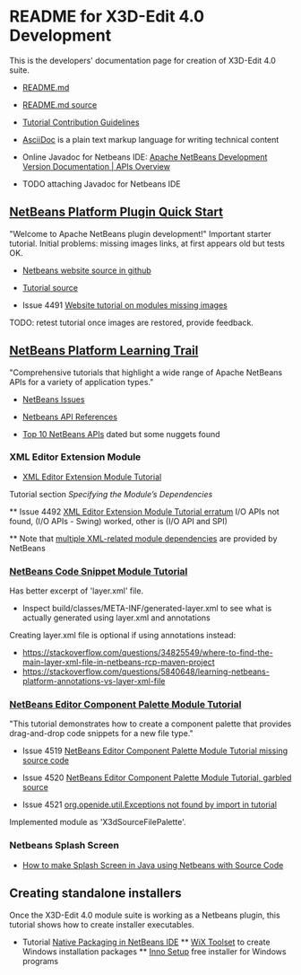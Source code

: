 # README for X3D-Edit 4.0 Development

This is the developers' documentation page for creation of X3D-Edit 4.0 suite.

* [README.md](https://sourceforge.net/p/x3d/code/HEAD/tree/www.web3d.org/x3d/tools/X3dEdit4.0/X3dEditModuleSuite/README.md)
* [README.md source](https://svn.code.sf.net/p/x3d/code/www.web3d.org/x3d/tools/X3dEdit4.0/X3dEditModuleSuite/README.md)

* [Tutorial Contribution Guidelines](https://netbeans.apache.org/kb/docs/contributing.html)
* [AsciiDoc](https://asciidoc.org) is a plain text markup language for writing technical content

* Online Javadoc for Netbeans IDE: [Apache NetBeans Development Version Documentation | APIs Overview](https://bits.netbeans.org/dev/javadoc/index.html)
* TODO attaching Javadoc for Netbeans IDE


## [NetBeans Platform Plugin Quick Start](https://netbeans.apache.org/tutorials/nbm-google.html)

"Welcome to Apache NetBeans plugin development!"  Important starter tutorial.  Initial problems: missing images links, at first appears old but tests OK.

* [Netbeans website source in github](https://github.com/apache/netbeans-website)

* [Tutorial source](https://github.com/apache/netbeans-website/blob/master/netbeans.apache.org/src/content/tutorials/nbm-google.asciidoc)

* Issue 4491 [Website tutorial on modules missing images](https://github.com/apache/netbeans/issues/4491)

 TODO: retest tutorial once images are restored, provide feedback.


## [NetBeans Platform Learning Trail](https://netbeans.apache.org/kb/docs/platform.html)

"Comprehensive tutorials that highlight a wide range of Apache NetBeans APIs for a variety of application types."

* [NetBeans Issues](https://github.com/apache/netbeans/issues)

* [Netbeans API References](https://netbeans.apache.org/kb/docs/platform.html#API)

* [Top 10 NetBeans APIs](https://www.youtube.com/watch?v=FF5fvHbZxpk) dated but some nuggets found

### XML Editor Extension Module

* [XML Editor Extension Module Tutorial](https://netbeans.apache.org/tutorials/nbm-xmleditor.html)

Tutorial section *Specifying the Module’s Dependencies*

** Issue 4492 [XML Editor Extension Module Tutorial erratum](https://github.com/apache/netbeans/issues/4492) 
   I/O APIs not found, (I/O APIs - Swing) worked, other is (I/O API and SPI)

** Note that [multiple XML-related module dependencies](X3dEditModuleSuite/snapshots/XmlModuleDependencies.png) are provided by NetBeans 


### [NetBeans Code Snippet Module Tutorial](https://netbeans.apache.org/tutorials/nbm-palette-api1.html)

Has better excerpt of 'layer.xml' file.
* Inspect build/classes/META-INF/generated-layer.xml to see what is actually generated using layer.xml and annotations

Creating layer.xml file is optional if using annotations instead:
* https://stackoverflow.com/questions/34825549/where-to-find-the-main-layer-xml-file-in-netbeans-rcp-maven-project
* https://stackoverflow.com/questions/5840648/learning-netbeans-platform-annotations-vs-layer-xml-file



### [NetBeans Editor Component Palette Module Tutorial](https://netbeans.apache.org/tutorials/nbm-palette-api2.html)

"This tutorial demonstrates how to create a component palette that provides drag-and-drop code snippets for a new file type."

* Issue 4519 [NetBeans Editor Component Palette Module Tutorial missing source code](https://github.com/apache/netbeans/issues/4519)

* Issue 4520 [NetBeans Editor Component Palette Module Tutorial, garbled source](https://github.com/apache/netbeans/issues/4520)

* Issue 4521 [org.openide.util.Exceptions not found by import in tutorial](https://github.com/apache/netbeans/issues/4521)

Implemented module as 'X3dSourceFilePalette'.


### Netbeans Splash Screen

* [How to make Splash Screen in Java using Netbeans with Source Code](https://www.youtube.com/watch?v=tR7nZ2gSNB4)


## Creating standalone installers

Once the X3D-Edit 4.0 module suite is working as a Netbeans plugin, this tutorial shows how to create installer executables.

* Tutorial [Native Packaging in NetBeans IDE](https://netbeans.apache.org/kb/docs/java/native_pkg.html)
** [WiX Toolset](https://wixtoolset.org) to create Windows installation packages
** [Inno Setup](https://jrsoftware.org)  free installer for Windows programs
